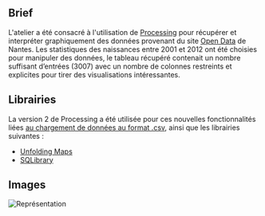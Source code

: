 ## Brief
L'atelier a été consacré à l'utilisation de [Processing](http://www.processing.org) pour récupérer et interpréter graphiquement des données provenant du site [Open Data](http://data.nantes.fr) de Nantes. Les statistiques des naissances entre 2001 et 2012 ont été choisies pour manipuler des données, le tableau récupéré contenait un nombre suffisant d’entrées (3007) avec un nombre de colonnes restreints et explicites pour tirer des visualisations intéressantes. 

## Librairies
La version 2 de Processing a été utilisée pour ces nouvelles fonctionnalités liées [au chargement de données au format .csv](https://www.processing.org/reference/loadTable_.html), ainsi que les librairies suivantes : 

* [Unfolding Maps](http://unfoldingmaps.org/)
* [SQLibrary](http://bezier.de/processing/libs/sql/)

## Images
![Représentation](http://v3ga.github.io/Images/Workshop_Processing_Stereolux_Open_Data_2013/Prenoms_2002.png)
